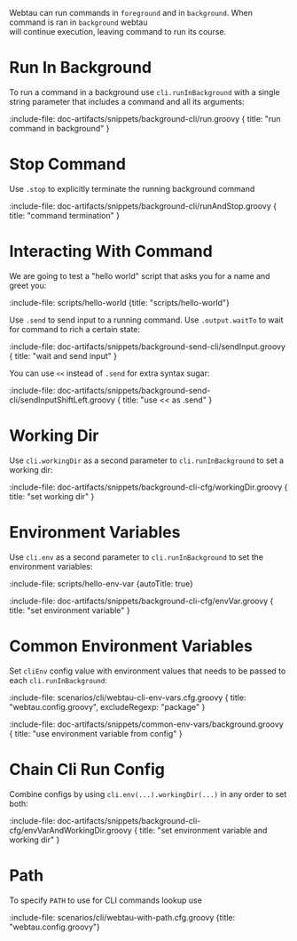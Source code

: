 Webtau can run commands in `foreground` and in `background`. When command is ran in `background` webtau  
will continue execution, leaving command to run its course.

# Run In Background

To run a command in a background use `cli.runInBackground` with a single string parameter that includes a command and 
all its arguments:   

:include-file: doc-artifacts/snippets/background-cli/run.groovy {
  title: "run command in background"
}

# Stop Command 

Use `.stop` to explicitly terminate the running background command

:include-file: doc-artifacts/snippets/background-cli/runAndStop.groovy {
  title: "command termination"
}

# Interacting With Command

We are going to test a "hello world" script that asks you for a name and greet you:

:include-file: scripts/hello-world {title: "scripts/hello-world"}

Use `.send` to send input to a running command. Use `.output.waitTo` to wait for command to rich a certain state:
 
:include-file: doc-artifacts/snippets/background-send-cli/sendInput.groovy {
  title: "wait and send input"
}


You can use `<<` instead of `.send` for extra syntax sugar:

:include-file: doc-artifacts/snippets/background-send-cli/sendInputShiftLeft.groovy {
  title: "use << as .send"
}

# Working Dir

Use `cli.workingDir` as a second parameter to `cli.runInBackground` to set a working dir:

:include-file: doc-artifacts/snippets/background-cli-cfg/workingDir.groovy {
  title: "set working dir"
}

# Environment Variables

Use `cli.env` as a second parameter to `cli.runInBackground` to set the environment variables:

:include-file: scripts/hello-env-var {autoTitle: true}

:include-file: doc-artifacts/snippets/background-cli-cfg/envVar.groovy {
  title: "set environment variable"
}

# Common Environment Variables

Set `cliEnv` config value with environment values that needs to be passed to each `cli.runInBackground`:

:include-file: scenarios/cli/webtau-cli-env-vars.cfg.groovy {
  title: "webtau.config.groovy",
  excludeRegexp: "package"
}

:include-file: doc-artifacts/snippets/common-env-vars/background.groovy {
  title: "use environment variable from config"
}

# Chain Cli Run Config

Combine configs by using `cli.env(...).workingDir(...)` in any order to set both:

:include-file: doc-artifacts/snippets/background-cli-cfg/envVarAndWorkingDir.groovy {
  title: "set environment variable and working dir"
}

# Path

To specify `PATH` to use for CLI commands lookup use

:include-file: scenarios/cli/webtau-with-path.cfg.groovy {title: "webtau.config.groovy"}

